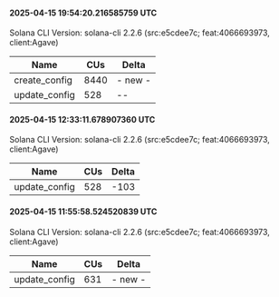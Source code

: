 #### 2025-04-15 19:54:20.216585759 UTC

Solana CLI Version: solana-cli 2.2.6 (src:e5cdee7c; feat:4066693973, client:Agave)

| Name | CUs | Delta |
|------|------|-------|
| create_config | 8440 | - new - |
| update_config | 528 | -- |

#### 2025-04-15 12:33:11.678907360 UTC

Solana CLI Version: solana-cli 2.2.6 (src:e5cdee7c; feat:4066693973, client:Agave)

| Name | CUs | Delta |
|------|------|-------|
| update_config | 528 | -103 |

#### 2025-04-15 11:55:58.524520839 UTC

Solana CLI Version: solana-cli 2.2.6 (src:e5cdee7c; feat:4066693973, client:Agave)

| Name | CUs | Delta |
|------|------|-------|
| update_config | 631 | - new - |

